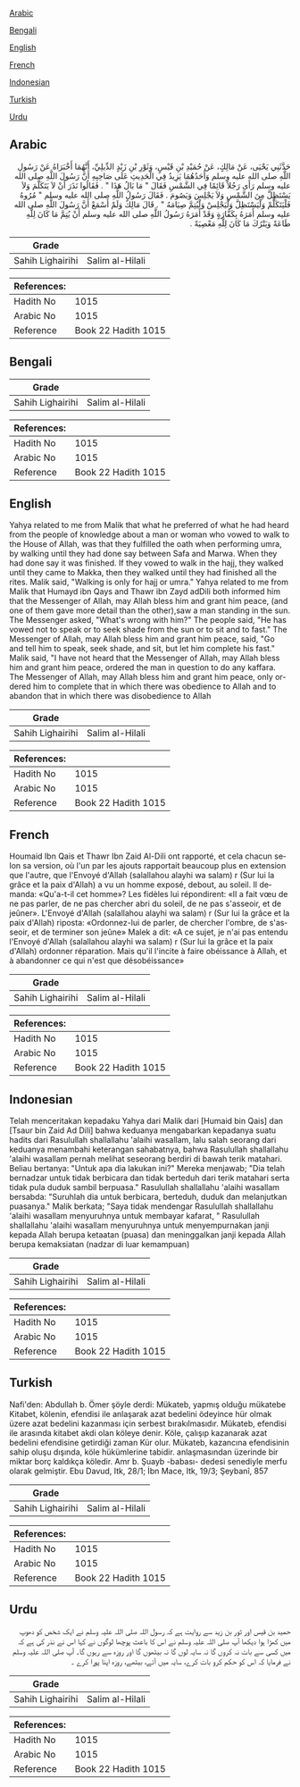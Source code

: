 [Arabic](#arabic)

[Bengali](#bengali)

[English](#english)

[French](#french)

[Indonesian](#indonesian)

[Turkish](#turkish)

[Urdu](#urdu)

## Arabic


<div dir="rtl" lang="ar" style={{fontSize:'larger',backgroundColor:'#f8f9fa',padding:20}}>
حَدَّثَنِي يَحْيَى، عَنْ مَالِكٍ، عَنْ حُمَيْدِ بْنِ قَيْسٍ، وَثَوْرِ بْنِ زَيْدٍ الدِّيلِيِّ، أَنَّهُمَا أَخْبَرَاهُ عَنْ رَسُولِ اللَّهِ صلى الله عليه وسلم وَأَحَدُهُمَا يَزِيدُ فِي الْحَدِيثِ عَلَى صَاحِبِهِ أَنَّ رَسُولَ اللَّهِ صلى الله عليه وسلم رَأَى رَجُلاً قَائِمًا فِي الشَّمْسِ فَقَالَ ‏"‏ مَا بَالُ هَذَا ‏"‏ ‏.‏ فَقَالُوا نَذَرَ أَنْ لاَ يَتَكَلَّمَ وَلاَ يَسْتَظِلَّ مِنَ الشَّمْسِ وَلاَ يَجْلِسَ وَيَصُومَ ‏.‏ فَقَالَ رَسُولُ اللَّهِ صلى الله عليه وسلم ‏"‏ مُرُوهُ فَلْيَتَكَلَّمْ وَلْيَسْتَظِلَّ وَلْيَجْلِسْ وَلْيُتِمَّ صِيَامَهُ ‏"‏ ‏.‏ قَالَ مَالِكٌ وَلَمْ أَسْمَعْ أَنَّ رَسُولَ اللَّهِ صلى الله عليه وسلم أَمَرَهُ بِكَفَّارَةٍ وَقَدْ أَمَرَهُ رَسُولُ اللَّهِ صلى الله عليه وسلم أَنْ يُتِمَّ مَا كَانَ لِلَّهِ طَاعَةً وَيَتْرُكَ مَا كَانَ لِلَّهِ مَعْصِيَةً ‏.‏
</div>
<div style={{backgroundColor:'#f8f9fa',padding:20, marginBottom: 10}}><table> <thead> <tr> <th>Grade</th> <th></th> </tr> </thead> <tbody> <tr><td>Sahih Lighairihi</td><td>Salim al-Hilali</td></tr></tbody></table><table> <thead> <tr> <th>References:</th> <th></th> </tr> </thead> <tbody><tr><td>Hadith No</td><td>1015</td></tr><tr><td>Arabic No</td><td>1015</td></tr><tr><td>Reference</td><td>Book 22 Hadith 1015</td></tr></tbody></table></div>

## Bengali


<div dir="ltr" lang="bn" style={{fontSize:'larger',backgroundColor:'#f8f9fa',padding:20}}>

</div>
<div style={{backgroundColor:'#f8f9fa',padding:20, marginBottom: 10}}><table> <thead> <tr> <th>Grade</th> <th></th> </tr> </thead> <tbody> <tr><td>Sahih Lighairihi</td><td>Salim al-Hilali</td></tr></tbody></table><table> <thead> <tr> <th>References:</th> <th></th> </tr> </thead> <tbody><tr><td>Hadith No</td><td>1015</td></tr><tr><td>Arabic No</td><td>1015</td></tr><tr><td>Reference</td><td>Book 22 Hadith 1015</td></tr></tbody></table></div>

## English


<div dir="ltr" lang="en" style={{fontSize:'larger',backgroundColor:'#f8f9fa',padding:20}}>
Yahya related to me from Malik that what he preferred of what he had heard from the people of knowledge about a man or woman who vowed to walk to the House of Allah, was that they fulfilled the oath when performing umra, by walking until they had done say between Safa and Marwa. When they had done say it was finished. If they vowed to walk in the hajj, they walked until they came to Makka, then they walked until they had finished all the rites. Malik said, "Walking is only for hajj or umra." Yahya related to me from Malik that Humayd ibn Qays and Thawr ibn Zayd adDili both informed him that the Messenger of Allah, may Allah bless him and grant him peace, (and one of them gave more detail than the other),saw a man standing in the sun. The Messenger asked, "What's wrong with him?" The people said, "He has vowed not to speak or to seek shade from the sun or to sit and to fast." The Messenger of Allah, may Allah bless him and grant him peace, said, "Go and tell him to speak, seek shade, and sit, but let him complete his fast." Malik said, "I have not heard that the Messenger of Allah, may Allah bless him and grant him peace, ordered the man in question to do any kaffara. The Messenger of Allah, may Allah bless him and grant him peace, only ordered him to complete that in which there was obedience to Allah and to abandon that in which there was disobedience to Allah
</div>
<div style={{backgroundColor:'#f8f9fa',padding:20, marginBottom: 10}}><table> <thead> <tr> <th>Grade</th> <th></th> </tr> </thead> <tbody> <tr><td>Sahih Lighairihi</td><td>Salim al-Hilali</td></tr></tbody></table><table> <thead> <tr> <th>References:</th> <th></th> </tr> </thead> <tbody><tr><td>Hadith No</td><td>1015</td></tr><tr><td>Arabic No</td><td>1015</td></tr><tr><td>Reference</td><td>Book 22 Hadith 1015</td></tr></tbody></table></div>

## French


<div dir="ltr" lang="fr" style={{fontSize:'larger',backgroundColor:'#f8f9fa',padding:20}}>
Houmaid Ibn Qais et Thawr Ibn Zaid Al-Dili ont rapporté, et cela chacun selon sa version, où l'un par les ajouts rapportait beaucoup plus en extension que l'autre, que l'Envoyé d'Allah (salallahou alayhi wa salam) r (Sur lui la grâce et la paix d'Allah) a vu un homme exposé, debout, au soleil. Il demanda: «Qu'a-t-il cet homme»? Les fidèles lui répondirent: «II a fait vœu de ne pas parler, de ne pas chercher abri du soleil, de ne pas s'asseoir, et de jeûner». L'Envoyé d'Allah (salallahou alayhi wa salam) r (Sur lui la grâce et la paix d'Allah) riposta: «Ordonnez-lui de parler, de chercher l'ombre, de s'asseoir, et de terminer son jeûne» Malek a dit: «A ce sujet, je n'ai pas entendu l'Envoyé d'Allah (salallahou alayhi wa salam) r (Sur lui la grâce et la paix d'Allah) ordonner réparation. Mais qu'il l'incite à faire obéissance à Allah, et à abandonner ce qui n'est que désobéissance»
</div>
<div style={{backgroundColor:'#f8f9fa',padding:20, marginBottom: 10}}><table> <thead> <tr> <th>Grade</th> <th></th> </tr> </thead> <tbody> <tr><td>Sahih Lighairihi</td><td>Salim al-Hilali</td></tr></tbody></table><table> <thead> <tr> <th>References:</th> <th></th> </tr> </thead> <tbody><tr><td>Hadith No</td><td>1015</td></tr><tr><td>Arabic No</td><td>1015</td></tr><tr><td>Reference</td><td>Book 22 Hadith 1015</td></tr></tbody></table></div>

## Indonesian


<div dir="ltr" lang="id" style={{fontSize:'larger',backgroundColor:'#f8f9fa',padding:20}}>
Telah menceritakan kepadaku Yahya dari Malik dari [Humaid bin Qais] dan [Tsaur bin Zaid Ad Dili] bahwa keduanya mengabarkan kepadanya suatu hadits dari Rasulullah shallallahu 'alaihi wasallam, lalu salah seorang dari keduanya menambahi keterangan sahabatnya, bahwa Rasulullah shallallahu 'alaihi wasallam pernah melihat seseorang berdiri di bawah terik matahari. Beliau bertanya: "Untuk apa dia lakukan ini?" Mereka menjawab; "Dia telah bernadzar untuk tidak berbicara dan tidak berteduh dari terik matahari serta tidak pula duduk sambil berpuasa." Rasulullah shallallahu 'alaihi wasallam bersabda: "Suruhlah dia untuk berbicara, berteduh, duduk dan melanjutkan puasanya." Malik berkata; "Saya tidak mendengar Rasulullah shallallahu 'alaihi wasallam menyuruhnya untuk membayar kafarat, " Rasulullah shallallahu 'alaihi wasallam menyuruhnya untuk menyempurnakan janji kepada Allah berupa ketaatan (puasa) dan meninggalkan janji kepada Allah berupa kemaksiatan (nadzar di luar kemampuan)
</div>
<div style={{backgroundColor:'#f8f9fa',padding:20, marginBottom: 10}}><table> <thead> <tr> <th>Grade</th> <th></th> </tr> </thead> <tbody> <tr><td>Sahih Lighairihi</td><td>Salim al-Hilali</td></tr></tbody></table><table> <thead> <tr> <th>References:</th> <th></th> </tr> </thead> <tbody><tr><td>Hadith No</td><td>1015</td></tr><tr><td>Arabic No</td><td>1015</td></tr><tr><td>Reference</td><td>Book 22 Hadith 1015</td></tr></tbody></table></div>

## Turkish


<div dir="ltr" lang="tr" style={{fontSize:'larger',backgroundColor:'#f8f9fa',padding:20}}>
Nafi'den: Abdullah b. Ömer şöyle derdi: Mükateb, yapmış olduğu mükatebe Kitabet, kölenin, efendisi ile anlaşarak azat bedelini ödeyince hür olmak üzere azat bedelini kazanması için serbest bırakılmasıdır. Mükateb, efendisi ile arasında kitabet akdi olan köleye denir. Köle, çalışıp kazanarak azat bedelini efendisine getirdiği zaman Kür olur. Mükateb, kazancına efendisinin sahip oluşu dışında, köle hükümlerine tabidir. anlaşmasından üzerinde bir miktar borç kaldıkça köledir. Amr b. Şuayb -babası- dedesi senediyle merfu olarak gelmiştir. Ebu Davud, Itk, 28/1; İbn Mace, Itk, 19/3; Şeybanî, 857
</div>
<div style={{backgroundColor:'#f8f9fa',padding:20, marginBottom: 10}}><table> <thead> <tr> <th>Grade</th> <th></th> </tr> </thead> <tbody> <tr><td>Sahih Lighairihi</td><td>Salim al-Hilali</td></tr></tbody></table><table> <thead> <tr> <th>References:</th> <th></th> </tr> </thead> <tbody><tr><td>Hadith No</td><td>1015</td></tr><tr><td>Arabic No</td><td>1015</td></tr><tr><td>Reference</td><td>Book 22 Hadith 1015</td></tr></tbody></table></div>

## Urdu


<div dir="rtl" lang="ur" style={{fontSize:'larger',backgroundColor:'#f8f9fa',padding:20}}>
حمید بن قیس اور ثور بن زید سے روایت ہے کہ رسول اللہ صلی اللہ علیہ وسلم نے ایک شخص کو دھوپ میں کھڑا ہوا دیکھا آپ صلی اللہ علیہ وسلم نے اس کا باعث پوچھا لوگوں نے کہا اس نے نذر کی ہے کہ میں کسی سے بات نہ کروں گا نہ سایہ لوں گا نہ بیٹھوں گا اور روزہ سے رہوں گا۔ آپ صلی اللہ علیہ وسلم نے فرمایا کہ اس کو حکم کرو بات کرے، سایہ میں آئے، بیٹھے، روزہ اپنا پورا کرے ۔
</div>
<div style={{backgroundColor:'#f8f9fa',padding:20, marginBottom: 10}}><table> <thead> <tr> <th>Grade</th> <th></th> </tr> </thead> <tbody> <tr><td>Sahih Lighairihi</td><td>Salim al-Hilali</td></tr></tbody></table><table> <thead> <tr> <th>References:</th> <th></th> </tr> </thead> <tbody><tr><td>Hadith No</td><td>1015</td></tr><tr><td>Arabic No</td><td>1015</td></tr><tr><td>Reference</td><td>Book 22 Hadith 1015</td></tr></tbody></table></div>